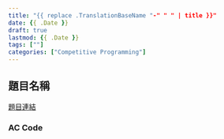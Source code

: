 ```yaml
---
title: "{{ replace .TranslationBaseName "-" " " | title }}"
date: {{ .Date }}
draft: true
lastmod: {{ .Date }}
tags: [""]
categories: ["Competitive Programming"]
---
```


## 題目名稱

[題目連結]()

### AC Code

```c++

```
